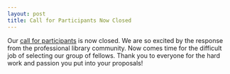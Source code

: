 ```yaml
---
layout: post
title: Call for Participants Now Closed
---
```

Our [call for participants](https://visualizingthefuture.github.io/call/) is now closed. We are so excited by the response from the professional library community. Now comes time for the difficult job of selecting our group of fellows. Thank you to everyone for the hard work and passion you put into your proposals!
